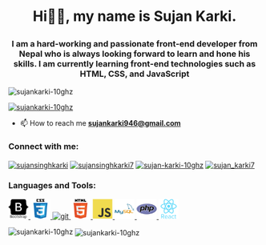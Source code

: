 <h1><p align="center">Hi🙋‍♂️, my name is Sujan Karki.</p></h1>
<h3><p align="center">I am a hard-working and passionate front-end developer from Nepal who is always looking forward to learn and hone his skills. I am currently learning front-end technologies such as HTML, CSS, and JavaScript</h3>


<p align="left"> <img src="https://komarev.com/ghpvc/?username=sujankarki-10ghz&label=Profile%20views&color=0e75b6&style=flat" alt="sujankarki-10ghz" /> </p>

<p align="left"> <a href="https://github.com/ryo-ma/github-profile-trophy"><img src="https://github-profile-trophy.vercel.app/?username=sujankarki-10ghz" alt="sujankarki-10ghz" /></a> </p>

- 📫 How to reach me **sujankarki946@gmail.com**

<h3 align="left">Connect with me:</h3>
<p align="left">
<a href="https://twitter.com/sujansinghkarki" target="blank"><img align="center" src="https://raw.githubusercontent.com/rahuldkjain/github-profile-readme-generator/master/src/images/icons/Social/twitter.svg" alt="sujansinghkarki" height="30" width="40" /></a>
<a href="https://fb.com/sujansinghkarki7" target="blank"><img align="center" src="https://raw.githubusercontent.com/rahuldkjain/github-profile-readme-generator/master/src/images/icons/Social/facebook.svg" alt="sujansinghkarki7" height="30" width="40" /></a>
  <a href="https://linkedin.com/in/sujan-karki-10ghz" target="blank"><img align="center" src="https://raw.githubusercontent.com/rahuldkjain/github-profile-readme-generator/master/src/images/icons/Social/linked-in-alt.svg" alt="sujan-karki-10ghz" height="30" width="40" /></a>
<a href="https://instagram.com/sujan_karki7" target="blank"><img align="center" src="https://raw.githubusercontent.com/rahuldkjain/github-profile-readme-generator/master/src/images/icons/Social/instagram.svg" alt="sujan_karki7" height="30" width="40" /></a>
</p>

<h3 align="left">Languages and Tools:</h3>
<p align="left"> <a href="https://getbootstrap.com" target="_blank" rel="noreferrer"> <img src="https://raw.githubusercontent.com/devicons/devicon/master/icons/bootstrap/bootstrap-plain-wordmark.svg" alt="bootstrap" width="40" height="40"/> </a> <a href="https://www.w3schools.com/css/" target="_blank" rel="noreferrer"> <img src="https://raw.githubusercontent.com/devicons/devicon/master/icons/css3/css3-original-wordmark.svg" alt="css3" width="40" height="40"/> </a> <a href="https://git-scm.com/" target="_blank" rel="noreferrer"> <img src="https://www.vectorlogo.zone/logos/git-scm/git-scm-icon.svg" alt="git" width="40" height="40"/> </a> <a href="https://www.w3.org/html/" target="_blank" rel="noreferrer"> <img src="https://raw.githubusercontent.com/devicons/devicon/master/icons/html5/html5-original-wordmark.svg" alt="html5" width="40" height="40"/> </a> <a href="https://developer.mozilla.org/en-US/docs/Web/JavaScript" target="_blank" rel="noreferrer"> <img src="https://raw.githubusercontent.com/devicons/devicon/master/icons/javascript/javascript-original.svg" alt="javascript" width="40" height="40"/> </a> <a href="https://www.mysql.com/" target="_blank" rel="noreferrer"> <img src="https://raw.githubusercontent.com/devicons/devicon/master/icons/mysql/mysql-original-wordmark.svg" alt="mysql" width="40" height="40"/> </a> <a href="https://www.php.net" target="_blank" rel="noreferrer"> <img src="https://raw.githubusercontent.com/devicons/devicon/master/icons/php/php-original.svg" alt="php" width="40" height="40"/> </a> <a href="https://reactjs.org/" target="_blank" rel="noreferrer"> <img src="https://raw.githubusercontent.com/devicons/devicon/master/icons/react/react-original-wordmark.svg" alt="react" width="40" height="40"/> </a> </p>

<p><img align="left" src="https://github-readme-stats.vercel.app/api/top-langs?username=sujankarki-10ghz&show_icons=true&locale=en&layout=compact" alt="sujankarki-10ghz" /></p>

<p>&nbsp;<img align="center" src="https://github-readme-stats.vercel.app/api?username=sujankarki-10ghz&show_icons=true&locale=en" alt="sujankarki-10ghz" /></p>
